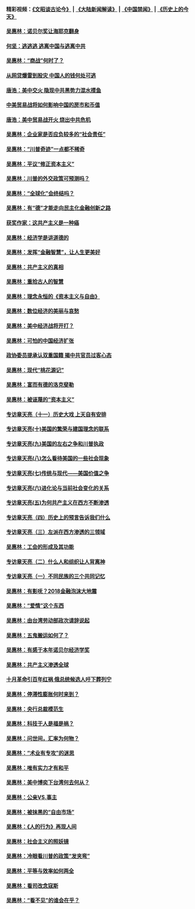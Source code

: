 #### 精彩视频：[《文昭谈古论今》](https://github.com/gfw-breaker/wenzhao/blob/master/README.md?t=01170331) | [《大陆新闻解读》](https://github.com/gfw-breaker/ntdtv-comedy/blob/master/README.md?t=01170331) | [《中国禁闻》](https://github.com/gfw-breaker/ntdtv-news/blob/master/README.md?t=01170331) | [《历史上的今天》](https://github.com/gfw-breaker/today-in-history/blob/master/README.md?t=01170331) 

#### [吴惠林：诺贝尔奖让海耶克翻身](../pages/nsc423/n10890049.md?t=01170331) 

#### [何坚：逃逃逃 逃离中国与逃离中共](../pages/nsc423/n10592891.md?t=01170331) 

#### [吴惠林：“商战”何时了？](../pages/nsc423/n10573558.md?t=01170331) 

#### [从网贷爆雷到股灾 中国人的钱何处可逃](../pages/nsc423/n10572800.md?t=01170331) 

#### [唐浩：美中交火 隐现中共黑势力混水摸鱼](../pages/nsc423/n10544040.md?t=01170331) 

#### [中美贸易战将如何影响中国的房市和币值](../pages/nsc423/n10543697.md?t=01170331) 

#### [唐浩：美中贸易战开火 烧出中共危机](../pages/nsc423/n10540126.md?t=01170331) 

#### [吴惠林：企业家是否应负较多的“社会责任”](../pages/nsc423/n10535022.md?t=01170331) 

#### [吴惠林：“川普奇迹”一点都不稀奇](../pages/nsc423/n10512808.md?t=01170331) 

#### [吴惠林：平议“修正资本主义”](../pages/nsc423/n10495724.md?t=01170331) 

#### [吴惠林：川普的外交政策可预测吗？](../pages/nsc423/n10462387.md?t=01170331) 

#### [吴惠林：“全球化”会终结吗？](../pages/nsc423/n10452838.md?t=01170331) 

#### [吴惠林：有“德”才能走向民主化金融创新之路](../pages/nsc423/n10432292.md?t=01170331) 

#### [获奖作家：这共产主义是一种癌](../pages/nsc423/n10431541.md?t=01170331) 

#### [吴惠林：经济学是讲道德的](../pages/nsc423/n10398014.md?t=01170331) 

#### [吴惠林：发挥“金融智慧”，让人生更美好](../pages/nsc423/n10375019.md?t=01170331) 

#### [吴惠林：共产主义的真相](../pages/nsc423/n10351394.md?t=01170331) 

#### [吴惠林：重拾古人的智慧](../pages/nsc423/n10337691.md?t=01170331) 

#### [吴惠林：理念永恒的《资本主义与自由》](../pages/nsc423/n10316274.md?t=01170331) 

#### [吴惠林：数位经济的美丽与哀愁](../pages/nsc423/n10292946.md?t=01170331) 

#### [吴惠林：美中经济战将开打？](../pages/nsc423/n10258825.md?t=01170331) 

#### [吴惠林：可怕的中国经济扩张](../pages/nsc423/n10219147.md?t=01170331) 

#### [政协委员提承认双重国籍 揭中共官员过客心态](../pages/nsc423/n10208809.md?t=01170331) 

#### [吴惠林：现代“桃花源记”](../pages/nsc423/n10185234.md?t=01170331) 

#### [吴惠林：富而有德的洛克斐勒](../pages/nsc423/n10142264.md?t=01170331) 

#### [吴惠林：被诬蔑的“资本主义”](../pages/nsc423/n10124816.md?t=01170331) 

#### [专访章天亮（十一）历史大戏 上天自有安排](../pages/nsc423/n10094905.md?t=01170331) 

#### [专访章天亮(十)美国的繁荣与建国理念的联系](../pages/nsc423/n10094899.md?t=01170331) 

#### [专访章天亮(九)美国的左右之争和川普执政](../pages/nsc423/n10094889.md?t=01170331) 

#### [专访章天亮(八)怎么看待美国的一些社会现象](../pages/nsc423/n10094857.md?t=01170331) 

#### [专访章天亮(七)传统与现代——美国价值之争](../pages/nsc423/n10093140.md?t=01170331) 

#### [专访章天亮(六)进化论与当前社会变化的关系](../pages/nsc423/n10092036.md?t=01170331) 

#### [专访章天亮(五)为何共产主义在西方不断渗透](../pages/nsc423/n10083620.md?t=01170331) 

#### [专访章天亮（四）历史上的预言告诉我们什么](../pages/nsc423/n10083606.md?t=01170331) 

#### [专访章天亮（三）左派在西方渗透的三领域](../pages/nsc423/n10081115.md?t=01170331) 

#### [吴惠林：工会的形成及其功能](../pages/nsc423/n10080633.md?t=01170331) 

#### [专访章天亮（二）什么人和组织让人背离神](../pages/nsc423/n10076637.md?t=01170331) 

#### [专访章天亮（一）不同民族的三个共同记忆](../pages/nsc423/n10074188.md?t=01170331) 

#### [吴惠林：有影呒？2018金融泡沫大地震](../pages/nsc423/n10040534.md?t=01170331) 

#### [吴惠林：“爱情”这个东西](../pages/nsc423/n10019423.md?t=01170331) 

#### [吴惠林：由台湾劳动部政次请辞说起](../pages/nsc423/n9979679.md?t=01170331) 

#### [吴惠林：五鬼搬运如何了？](../pages/nsc423/n9925338.md?t=01170331) 

#### [吴惠林：有感于本年诺贝尔经济学奖](../pages/nsc423/n9871883.md?t=01170331) 

#### [吴惠林：共产主义渗透全球](../pages/nsc423/n9812748.md?t=01170331) 

#### [十月革命引百年红祸 俄总统候选人吁下葬列宁](../pages/nsc423/n9810182.md?t=01170331) 

#### [吴惠林：停滞性膨胀何时来到？](../pages/nsc423/n9764136.md?t=01170331) 

#### [吴惠林：央行总裁模范生](../pages/nsc423/n9728134.md?t=01170331) 

#### [吴惠林：科技于人是福是祸？](../pages/nsc423/n9672982.md?t=01170331) 

#### [吴惠林：问世间，汇率为何物？](../pages/nsc423/n9621788.md?t=01170331) 

#### [吴惠林：“术业有专攻”的迷思](../pages/nsc423/n9580363.md?t=01170331) 

#### [吴惠林：唯有实力才有和平](../pages/nsc423/n9529599.md?t=01170331) 

#### [吴惠林：美中博奕下台湾何去何从？](../pages/nsc423/n9483598.md?t=01170331) 

#### [吴惠林：公亲VS.事主](../pages/nsc423/n9425637.md?t=01170331) 

#### [吴惠林：被抹黑的“自由市场”](../pages/nsc423/n9351545.md?t=01170331) 

#### [吴惠林：《人的行为》再现人间](../pages/nsc423/n9296339.md?t=01170331) 

#### [吴惠林：社会主义的照妖镜](../pages/nsc423/n9243460.md?t=01170331) 

#### [吴惠林：冷眼看川普的政策“发夹弯”](../pages/nsc423/n9120684.md?t=01170331) 

#### [吴惠林：平等与效率如何两全](../pages/nsc423/n9075430.md?t=01170331) 

#### [吴惠林：看司改念寇斯](../pages/nsc423/n9024915.md?t=01170331) 

#### [吴惠林：“看不见”的谁会在乎？](../pages/nsc423/n8977488.md?t=01170331) 

